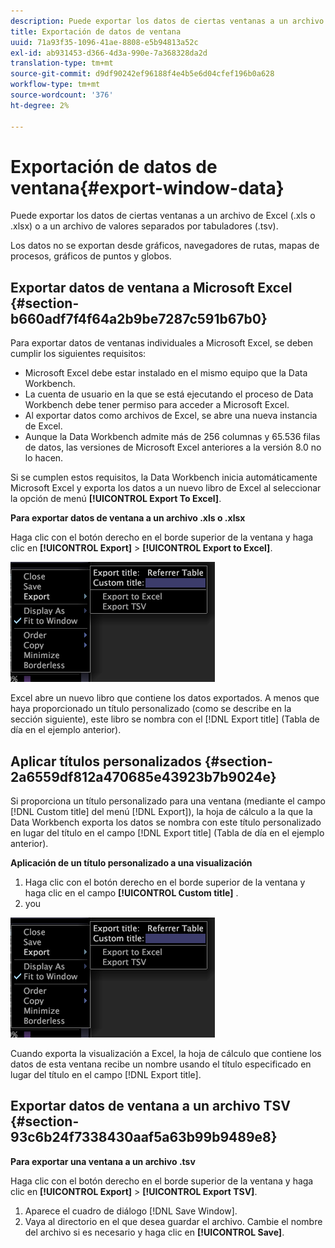 ```yaml
---
description: Puede exportar los datos de ciertas ventanas a un archivo de Excel (.xls o .xlsx) o a un archivo de valores separados por tabuladores (.tsv).
title: Exportación de datos de ventana
uuid: 71a93f35-1096-41ae-8808-e5b94813a52c
exl-id: ab931453-d366-4d3a-990e-7a368328da2d
translation-type: tm+mt
source-git-commit: d9df90242ef96188f4e4b5e6d04cfef196b0a628
workflow-type: tm+mt
source-wordcount: '376'
ht-degree: 2%

---
```


# Exportación de datos de ventana{#export-window-data}

Puede exportar los datos de ciertas ventanas a un archivo de Excel (.xls o .xlsx) o a un archivo de valores separados por tabuladores (.tsv).

Los datos no se exportan desde gráficos, navegadores de rutas, mapas de procesos, gráficos de puntos y globos.

## Exportar datos de ventana a Microsoft Excel {#section-b660adf7f4f64a2b9be7287c591b67b0}

Para exportar datos de ventanas individuales a Microsoft Excel, se deben cumplir los siguientes requisitos:

* Microsoft Excel debe estar instalado en el mismo equipo que la Data Workbench.
* La cuenta de usuario en la que se está ejecutando el proceso de Data Workbench debe tener permiso para acceder a Microsoft Excel.
* Al exportar datos como archivos de Excel, se abre una nueva instancia de Excel.
* Aunque la Data Workbench admite más de 256 columnas y 65.536 filas de datos, las versiones de Microsoft Excel anteriores a la versión 8.0 no lo hacen.

Si se cumplen estos requisitos, la Data Workbench inicia automáticamente Microsoft Excel y exporta los datos a un nuevo libro de Excel al seleccionar la opción de menú **[!UICONTROL Export To Excel]**.

**Para exportar datos de ventana a un archivo .xls o .xlsx**

Haga clic con el botón derecho en el borde superior de la ventana y haga clic en **[!UICONTROL Export]** > **[!UICONTROL Export to Excel]**.

![](assets/mnu_window_TitleBar_Export.png)

Excel abre un nuevo libro que contiene los datos exportados. A menos que haya proporcionado un título personalizado (como se describe en la sección siguiente), este libro se nombra con el [!DNL Export title] (Tabla de día en el ejemplo anterior).

## Aplicar títulos personalizados {#section-2a6559df812a470685e43923b7b9024e}

Si proporciona un título personalizado para una ventana (mediante el campo [!DNL Custom title] del menú [!DNL Export]), la hoja de cálculo a la que la Data Workbench exporta los datos se nombra con este título personalizado en lugar del título en el campo [!DNL Export title] (Tabla de día en el ejemplo anterior).

**Aplicación de un título personalizado a una visualización**

1. Haga clic con el botón derecho en el borde superior de la ventana y haga clic en el campo **[!UICONTROL Custom title]** .
1. you

![](assets/mnu_window_TitleBar_Export.png)

Cuando exporta la visualización a Excel, la hoja de cálculo que contiene los datos de esta ventana recibe un nombre usando el título especificado en lugar del título en el campo [!DNL Export title].

## Exportar datos de ventana a un archivo TSV {#section-93c6b24f7338430aaf5a63b99b9489e8}

**Para exportar una ventana a un archivo .tsv**

Haga clic con el botón derecho en el borde superior de la ventana y haga clic en **[!UICONTROL Export]** > **[!UICONTROL Export TSV]**.

1. Aparece el cuadro de diálogo [!DNL Save Window].
1. Vaya al directorio en el que desea guardar el archivo. Cambie el nombre del archivo si es necesario y haga clic en **[!UICONTROL Save]**.
